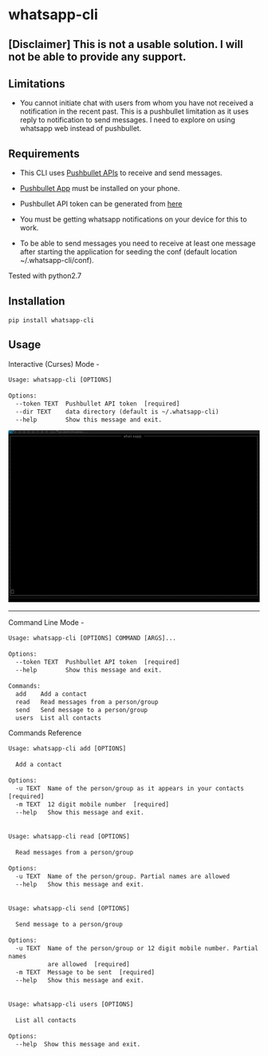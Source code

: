 # whatsapp-cli

## [Disclaimer] This is not a usable solution. I will not be able to provide any support.

## Limitations

  * You cannot initiate chat with users from whom you have not received a notification in the recent past. This is a pushbullet limitation as it uses reply to notification to send messages. I need to explore on using whatsapp web instead of pushbullet.

## Requirements
  * This CLI uses [Pushbullet APIs](https://docs.pushbullet.com/) to receive and send messages.

  * [Pushbullet App](https://play.google.com/store/apps/details?id=com.pushbullet.android) must be installed on your phone.

  * Pushbullet API token can be generated from [here](https://www.pushbullet.com/#settings/account)

  * You must be getting whatsapp notifications on your device for this to work.

  * To be able to send messages you need to receive at least one message after starting the application for seeding the conf (default location ~/.whatsapp-cli/conf).


Tested with python2.7

## Installation

    pip install whatsapp-cli


## Usage

Interactive (Curses) Mode - 

    Usage: whatsapp-cli [OPTIONS]
    
    Options:
      --token TEXT  Pushbullet API token  [required]
      --dir TEXT    data directory (default is ~/.whatsapp-cli)
      --help        Show this message and exit.

![](whatsapp-cli.gif)

---

Command Line Mode - 

	Usage: whatsapp-cli [OPTIONS] COMMAND [ARGS]...

	Options:
	  --token TEXT  Pushbullet API token  [required]
	  --help        Show this message and exit.

	Commands:
	  add    Add a contact
	  read   Read messages from a person/group
	  send   Send message to a person/group
	  users  List all contacts

Commands Reference

	Usage: whatsapp-cli add [OPTIONS]

	  Add a contact

	Options:
	  -u TEXT  Name of the person/group as it appears in your contacts  [required]
	  -m TEXT  12 digit mobile number  [required]
	  --help   Show this message and exit.


	Usage: whatsapp-cli read [OPTIONS]

	  Read messages from a person/group

	Options:
	  -u TEXT  Name of the person/group. Partial names are allowed
	  --help   Show this message and exit.


	Usage: whatsapp-cli send [OPTIONS]

	  Send message to a person/group

	Options:
	  -u TEXT  Name of the person/group or 12 digit mobile number. Partial names
			   are allowed  [required]
	  -m TEXT  Message to be sent  [required]
	  --help   Show this message and exit.


	Usage: whatsapp-cli users [OPTIONS]

	  List all contacts

	Options:
	  --help  Show this message and exit.

